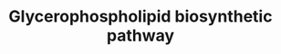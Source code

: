 ---
annotations:
- id: PW:0000354
  parent: classic metabolic pathway
  type: Pathway Ontology
  value: glycerophospholipid metabolic pathway
- id: PW:0001307
  parent: classic metabolic pathway
  type: Pathway Ontology
  value: phosphatidylcholine metabolic pathway
- id: PW:0002418
  parent: classic metabolic pathway
  type: Pathway Ontology
  value: phosphoinositide metabolic pathway
authors:
- Amanzo
- MaintBot
- Mkutmon
- Egonw
- DeSl
- Elisa
- L Dupuis
- Eweitz
- Conroy lipids
description: 'Glycerophospholipids or phosphoglycerides, in which the hydrophobic
  regions are composed of two fatty acids joined to glycerol; and sphingolipids, in
  which a single fatty acid is joined to a fatty amine, sphingosine, are glycerol-based
  phospholipids and the main component of biological membranes. The hydrophilic moieties
  in these amphipathic compounds may be as a simple as a single -OH at one end of
  the sterol ring system, or they may be more complex. Glycerophospholipds, as well
  as sphingolipids, contained polar or charged alcohols at their polar ends; some
  also contain phosphate groups.  In glycerophospholipids, two fatty acids are ester-linked
  to glycerol at C-1 and C-2, and a highly polar or charged (and therefore hydrophilic)
  head group is attached to C-3 through a phosphodiester bond. All glycerophospholipds
  are derivatives of phosphatidic acid and are named for their polar head groups (e.g.,
  phosphatidylethanolamine and phosphatidylcholine). All have a negative charge on
  the phosphate group at pH 7.0. The head-goup alcohol may also contribute one or
  more charges at pH near 7.0. The fatty acids in glycerophospholipds can be any of
  a wide variety. They are different in different species, in different tissues of
  the same species, and in different types of glycerophospholipids in the same cell
  or tissue. In general, glycerophospholipids contain a saturated fatty acid at C-1
  and an unsaturated fatty acid at C-2, and, in general terms, the fatty acyl groups
  are generally 16 or 18 carbons long.  Eukaryotic membranes contain significant amounts
  of two other types of glycerophospholipids: Plasmalogens and Alkylacylglycerophospholipids.
  Plasmalogens contain a hydrocarbon chain linked to glycerol C-1 via vinyl ether
  linkage whereas alkylacylglycerophospholipids the alkyl substituent at glycerol
  C-1 is attached via an ether linkage. About 20% of mammalian glycerophospholipids
  are plasmalogens, this percentage varies both from species to species and from tissue
  to tissue within a given organism. While plasmalogens comprise only about 0.8% of
  the phospholipids in human liver, they account for around 23% of those in human
  nervous tissue. The alkylacylglycerophospholipids are less abundant than the plasmalogens,
  e.g., about 59% of ethanolamine glycerophospholipids of human heart are plasmalogens,
  whereas only 3.6% are alkylacylglycerophospholipids. However, in bovine erythrocytes,
  75% of the ethanolamine glycerophospholipids are of alkylacyl type.'
last-edited: 2021-11-22
ndex: 2adff52d-8b65-11eb-9e72-0ac135e8bacf
organisms:
- Homo sapiens
redirect_from:
- /index.php/Pathway:WP2533
- /instance/WP2533
revision: null
schema-jsonld:
- '@context': https://schema.org/
  '@id': https://wikipathways.github.io/pathways/WP2533.html
  '@type': Dataset
  creator:
    '@type': Organization
    name: WikiPathways
  description: 'Glycerophospholipids or phosphoglycerides, in which the hydrophobic
    regions are composed of two fatty acids joined to glycerol; and sphingolipids,
    in which a single fatty acid is joined to a fatty amine, sphingosine, are glycerol-based
    phospholipids and the main component of biological membranes. The hydrophilic
    moieties in these amphipathic compounds may be as a simple as a single -OH at
    one end of the sterol ring system, or they may be more complex. Glycerophospholipds,
    as well as sphingolipids, contained polar or charged alcohols at their polar ends;
    some also contain phosphate groups.  In glycerophospholipids, two fatty acids
    are ester-linked to glycerol at C-1 and C-2, and a highly polar or charged (and
    therefore hydrophilic) head group is attached to C-3 through a phosphodiester
    bond. All glycerophospholipds are derivatives of phosphatidic acid and are named
    for their polar head groups (e.g., phosphatidylethanolamine and phosphatidylcholine).
    All have a negative charge on the phosphate group at pH 7.0. The head-goup alcohol
    may also contribute one or more charges at pH near 7.0. The fatty acids in glycerophospholipds
    can be any of a wide variety. They are different in different species, in different
    tissues of the same species, and in different types of glycerophospholipids in
    the same cell or tissue. In general, glycerophospholipids contain a saturated
    fatty acid at C-1 and an unsaturated fatty acid at C-2, and, in general terms,
    the fatty acyl groups are generally 16 or 18 carbons long.  Eukaryotic membranes
    contain significant amounts of two other types of glycerophospholipids: Plasmalogens
    and Alkylacylglycerophospholipids. Plasmalogens contain a hydrocarbon chain linked
    to glycerol C-1 via vinyl ether linkage whereas alkylacylglycerophospholipids
    the alkyl substituent at glycerol C-1 is attached via an ether linkage. About
    20% of mammalian glycerophospholipids are plasmalogens, this percentage varies
    both from species to species and from tissue to tissue within a given organism.
    While plasmalogens comprise only about 0.8% of the phospholipids in human liver,
    they account for around 23% of those in human nervous tissue. The alkylacylglycerophospholipids
    are less abundant than the plasmalogens, e.g., about 59% of ethanolamine glycerophospholipids
    of human heart are plasmalogens, whereas only 3.6% are alkylacylglycerophospholipids.
    However, in bovine erythrocytes, 75% of the ethanolamine glycerophospholipids
    are of alkylacyl type.'
  keywords:
  - ''
  - (1,2-diacylglycerol; 1,2-DAG)
  - (ADP)
  - (ATP)
  - (Acyl-CoA)
  - (Acyl-DHAP)
  - (AdoHcy)
  - (AdoMet)
  - (Alkyl-DHAP synthase)
  - (CDP-DAG, CMP-PA)
  - (CDP-ethanolamine)
  - (CMP)
  - (CTP)
  - (Choline-P)
  - (Cholinephosphotransferase 1)
  - (CoA-SH)
  - (Coenzyme I)
  - (Coenzyme II)
  - (DPG, CL)
  - (Diacylglycerol cholinephosphotransferase)
  - (Ethanolaminephosphotransferase)
  - (Lyso PAF)
  - (Lysophosphatidic acid; LPA)
  - (Octanoyl DHAP)
  - (PC, Lecithin)
  - (PE)
  - (PG)
  - (PGP)
  - (PI)
  - (PIP)
  - (PS)
  - (Phosphatidate phosphatase)
  - (Phosphatidic acid; PA)
  - (Plasmanic acid)
  - (Plasmanylcholine)
  - (Plasmanylethanolamine desaturase)
  - (Platelet Activating Factor, PAF)
  - (Triacylglycerol; TAG)
  - (glycerol-3-P)
  - 1,2-diacyl-sn-glycero-3-cytidine-5'-diphosphate
  - 1,2-diacyl-sn-glycero-3-phosphate
  - 1,2-diacyl-sn-glycero-3-phospho-(1'-myo-inositol)
  - 1,2-diacyl-sn-glycero-3-phospho-(1'-sn-glycero-phosphate)
  - 1,2-diacyl-sn-glycero-3-phospho-(1'-sn-glycerol)
  - 1,2-diacyl-sn-glycero-3-phosphocholine
  - 1,2-diacyl-sn-glycero-3-phosphoethanolamine
  - 1,2-diacyl-sn-glycero-3-phosphoserine
  - 1,2-diacyl-sn-glycerol
  - 1-Acyl dihydroxyacetone phosphate
  - 1-Alkenyl-2-acyl-
  - 1-Alkyl-2-acetyl-sn-glycerol
  - 1-Alkyl-2-acetyl-sn-glycerol 3-phosphate
  - 1-Alkyl-sn-glycerol
  - 1-Alkyl-sn-glycerol 3-phosphate
  - 1-Alkyldihydroxyacetone phosphate
  - 1-Alkylglycerophosphocholine O-acetyltransferase
  - 1-acyl-sn-glycero-3-phosphate
  - 1-alkenyl-2-acylglycero-
  - 1-alkyl-2-acetyl-sn-glycero-3-phosphocholine
  - 1-alkyl-2-acyl-sn-glycero-
  - 1-alkyl-2-acyl-sn-glycero-3-phosphate phosphatase
  - 1-alkyl-2-acyl-sn-glycero-3-phosphocholine
  - 1-alkyl-2-acyl-sn-glycerol
  - 1-alkyl-2-acyl-sn-glycerol 3-phosphate
  - 1-alkyl-sn-glycero-3-phosphocholine
  - 1-phosphatidylinositol 4-kinase
  - 1-phosphatidylinositol 4-phosphate 5-kinase
  - 1D-myo-Inositol-1-P
  - 2-acylglycerol-3-phosphate O-acyltransferase
  - 2H2O
  - 3 (S-adenosyl-methionine)
  - 3 (S-adenosylhomocysteine)
  - 3-phosphoethanolamine
  - ADP
  - ATP
  - Acetyl-CoA
  - Acyl coenzyme A
  - Acyl group
  - Acyl-CoA
  - 'Acyl-CoA:'
  - Acylglycerone-phosphate reductase
  - Adenosine diphosphate
  - Adenosine triphosphate
  - Alkylacetylglycerophosphatase
  - Alkyldihydroxyacetonephosphate synthase
  - Alkylglycerol kinase
  - Alkylglycerophosphate 2-O-acetyltransferase
  - CDP-DAG
  - CDP-choline
  - CDP-choline:1-alkyl-2-acyl-sn-glycerophosphocholine transferase
  - CDP-diacylglycerol-glycerol-3-phosphate 3-phosphatidyltransferase
  - CDP-diacylglyreol-inositol 3-phosphatidyltransferase
  - CDP-ethanolamine
  - 'CDP-ethanolamine:'
  - CMP
  - CTP
  - Cardiolipin
  - Cardiolipin synthase
  - Choline
  - Choline kinase
  - Choline-phosphate cytidylyltransferase
  - CoA-SH
  - Coenzyme A
  - Cytidine diphosphate ethanolamine
  - Cytidine monophosphate
  - Cytidine triphosphate
  - Cytochrome b
  - D-Glucose-6-P
  - Diacylglycerol O-acyltransferase
  - Diacylglycerol cholinephosphotransferase
  - Dihydroxyacetone phosphate
  - Dihydroxyacetone phosphate acyltransferase
  - EC 1.1.1.101
  - EC 1.1.1.8
  - EC 1.14.99.19
  - EC 2.1.1.-
  - EC 2.1.1.17
  - EC 2.3.1.-
  - EC 2.3.1.105
  - EC 2.3.1.15
  - EC 2.3.1.15, mitochondrial
  - EC 2.3.1.20
  - EC 2.3.1.42
  - EC 2.3.1.52
  - EC 2.3.1.67
  - EC 2.5.1.26
  - EC 2.6.-.-
  - EC 2.7.1.153
  - EC 2.7.1.30
  - EC 2.7.1.32
  - EC 2.7.1.67
  - EC 2.7.1.68
  - EC 2.7.1.82
  - EC 2.7.1.93
  - EC 2.7.7.14
  - EC 2.7.7.15
  - EC 2.7.7.41
  - EC 2.7.8.-
  - EC 2.7.8.1
  - EC 2.7.8.11
  - EC 2.7.8.2
  - EC 2.7.8.29
  - EC 2.7.8.5
  - EC 3.1.1.4
  - EC 3.1.3.27
  - EC 3.1.3.4
  - EC 3.1.3.59
  - EC 3.1.4.3
  - Ethanolamine
  - Ethanolamine kinase
  - Ethanolamine phosphate
  - Ethanolamine-
  - Ethanolamine-phosphate cytidylyltransferase
  - Ethanolaminephosphotransferase
  - Fatty acid Metabolism
  - Fatty acyl-CoA
  - GPAT1
  - GPAT2
  - GPAT3
  - GPAT4
  - Glycerol
  - Glycerol kinase
  - Glycerol-3-P
  - Glycerol-3-phosphate 1-O-acyltransferase
  - Glycerol-3-phosphate dehydrogenase (NAD+)
  - Glycolysis
  - H2O
  - IPMK
  - Inositol
  - L-serine-phosphatidylethanolamine phosphatidyltransferase
  - N-Methyltransferase
  - NAD+
  - NADH + H+
  - NADP
  - NADPH + H+
  - Nitrogen group transferasa
  - O2 + NADH + H+
  - PK3CA
  - PK3CB
  - PK3CD
  - PK3CG
  - PPi
  - Phosphatidate cytidylyltransferase
  - Phosphatidate phosphatase
  - Phosphatidylethanolamine N-methyltransferase
  - Phosphatidylglycerophosphatase
  - Phosphatidylinositol-4,5-bisphosphate
  - Phosphatidylinositol-4,5-bisphosphate 3-kinase
  - Phosphatidylinositol-4-phosphate
  - Phosphatidylinositol3,4,5-triphosphate
  - Phosphocholine
  - Phospholipase A2
  - Phospholipase C
  - Phosphorylethanolamine
  - Pi
  - Pyrimidine Metabolism
  - S-Adenosylhomocysteine
  - S-Adenosylmethionine
  - Serine
  - Shark liver oil
  - '[PIP2(4'',5'')]'
  - '[PIP3(3'',4'',5'')]'
  - glycerophosphocholine
  - phosphoethanolamine
  - phosphotransferase
  - sn-glycerol-3-phosphate
  - triacyl-sn-glycerol
  license: CC0
  name: Glycerophospholipid biosynthetic pathway
seo: CreativeWork
title: Glycerophospholipid biosynthetic pathway
wpid: WP2533
---